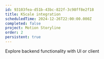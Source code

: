 ```yaml
---
id: 93103fea-d51b-43bc-822f-3c98ff8e2f18
title: KScale integration
scheduledTime: 2024-12-26T22:00:00.000Z
completed: false
project: Motion Storyline
order: 2
persistent: true
---
```


Explore backend functionality with UI or client